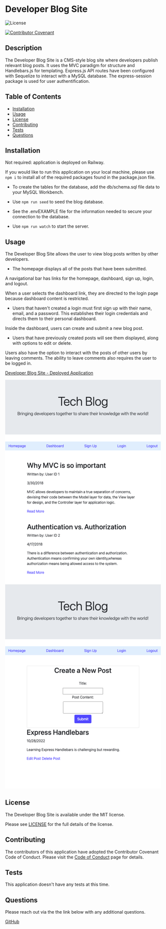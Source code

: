 
# Developer Blog Site

![License](https://img.shields.io/badge/license-MIT-blue.svg)

[![Contributor Covenant](https://img.shields.io/badge/Contributor%20Covenant-2.1-4baaaa.svg)](code_of_conduct.md)

## Description

The Developer Blog Site is a CMS-style blog site where developers publish relevant blog posts. It uses the MVC paradigm for structure and Handlebars.js for templating. Express.js API routes have been configured with Sequelize to interact with a MySQL database. The express-session package is used for user authentification.

## Table of Contents

- [Installation](#installation)
- [Usage](#usage)
- [License](#license)
- [Contributing](#contributing)
- [Tests](#tests)
- [Questions](#questions)

## Installation 

Not required: application is deployed on Railway.

If you would like to run this application on your local machine, please use `npm i` to install all of the required packages found in the package.json file. 

* To create the tables for the database, add the db/schema.sql file data to your MySQL Workbench.

* Use `npm run seed` to seed the blog database.

* See the .envEXAMPLE file for the information needed to secure your connection to the database.

* Use `npm run watch` to start the server.

## Usage 

The Developer Blog Site allows the user to view blog posts written by other developers. 

* The homepage displays all of the posts that have been submitted.

A navigational bar has links for the homepage, dashboard, sign up, login, and logout.

When a user selects the dashboard link, they are directed to the login page because dashboard content is restricted.

* Users that haven't created a login must first sign up with their name, email, and a password. This establishes their login credentials and directs them to their personal dashboard.

Inside the dashboard, users can create and submit a new blog post. 

* Users that have previously created posts will see them displayed, along with options to edit or delete.

Users also have the option to interact with the posts of other users by leaving comments. The ability to leave comments also requires the user to be logged in.

[Developer Blog Site - Deployed Application](https://enigmatic-savannah-78345.herokuapp.com/)

![Developer Blog Site Screenshot 1](./public/images/screenshot-1.png)
![Developer Blog Site Screenshot 2](./public/images/screenshot-2.png)

## License 

The Developer Blog Site is available under the MIT license.

Please see [LICENSE](./LICENSE) for the full details of the license.

## Contributing 

The contributors of this application have adopted the Contributor Covenant Code of Conduct. Please visit the [Code of Conduct](./CODE_OF_CONDUCT) page for details.

## Tests 

This application doesn't have any tests at this time.

## Questions 

Please reach out via the the link below with any additional questions. 

[GitHub](https://github.com/smdann)
